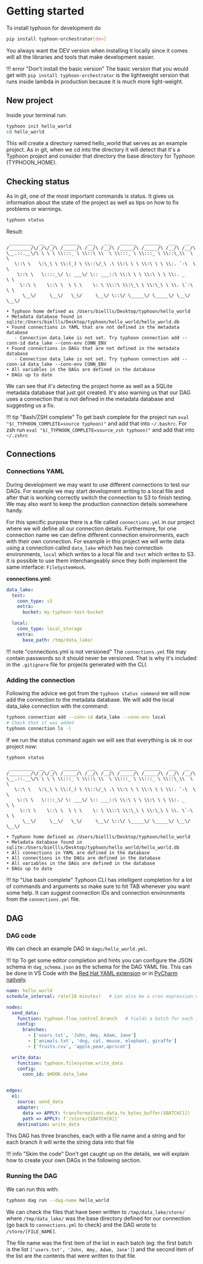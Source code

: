 # Getting started

To install typhoon for development do

```bash
pip install typhoon-orchestrator[dev]
```

You always want the DEV version when installing it locally since it comes will all the libraries and tools that make development easier.

!!! error "Don't install the basic version"
    The basic version that you would get with `pip install typhoon-orchestrator` is the lightweight version that runs inside lambda in production because it is much more light-weight.

## New project

Inside your terminal run:

```bash
typhoon init hello_world
cd hello_world
```

This will create a directory named hello_world that serves as an example project. As in git, when we cd into the directory it will detect that it's a Typhoon project and consider that directory the base directory for Typhoon (TYPHOON_HOME).

## Checking status

As in git, one of the most important commands is status. It gives us information about the state of the project as well as tips on how to fix problems or warnings.

```bash
typhoon status
```

Result:
```text
 _________  __  __   ______   ___   ___   ______   ______   ___   __
/________/\/_/\/_/\ /_____/\ /__/\ /__/\ /_____/\ /_____/\ /__/\ /__/\
\__.::.__\/\ \ \ \ \\:::_ \ \\::\ \\  \ \\:::_ \ \\:::_ \ \\::\_\\  \ \
   \::\ \   \:\_\ \ \\:(_) \ \\::\/_\ .\ \\:\ \ \ \\:\ \ \ \\:. `-\  \ \
    \::\ \   \::::_\/ \: ___\/ \:: ___::\ \\:\ \ \ \\:\ \ \ \\:. _    \ \
     \::\ \    \::\ \  \ \ \    \: \ \\::\ \\:\_\ \ \\:\_\ \ \\. \`-\  \ \
      \__\/     \__\/   \_\/     \__\/ \::\/ \_____\/ \_____\/ \__\/ \__\/

• Typhoon home defined as /Users/biellls/Desktop/typhoon/hello_world
• Metadata database found in sqlite:/Users/biellls/Desktop/typhoon/hello_world/hello_world.db
• Found connections in YAML that are not defined in the metadata database
   - Connection data_lake is not set. Try typhoon connection add --conn-id data_lake --conn-env CONN_ENV
• Found connections in DAGs that are not defined in the metadata database
   - Connection data_lake is not set. Try typhoon connection add --conn-id data_lake --conn-env CONN_ENV
• All variables in the DAGs are defined in the database
• DAGs up to date
```

We can see that it's detecting the project home as well as a SQLite metadata database that just got created. It's also warning us that our DAG uses a connection that is not defined in the metadata database and suggesting us a fix.

!!! tip "Bash/ZSH complete"
    To get bash complete for the project run `eval "$(_TYPHOON_COMPLETE=source typhoon)"` and add that into `~/.bashrc`. For zsh run `eval "$(_TYPHOON_COMPLETE=source_zsh typhoon)"` and add that into `~/.zshrc`

## Connections
### Connections YAML

During development we may want to use different connections to test our DAGs. For example we may start development writing to a local file and after that is working correctly switch the connection to S3 to finish testing. We may also want to keep the production connection details somewhere handy.

For this specific purpose there is a file called `connections.yml` in our project where we will define all our connection details. Furthermore, for one connection name we can define different connection environments, each with their own connection. For example in this project we will write data using a connection called `data_lake` which has two connection environments, `local` which writes to a local file and `test` which writes to S3. It is possible to use them interchangeably since they both implement the same interface: `FileSystemHook`.


**connections.yml:**
```yaml
data_lake:
  test:
    conn_type: s3
    extra:
      bucket: my-typhoon-test-bucket

  local:
    conn_type: local_storage
    extra:
      base_path: /tmp/data_lake/
```

!!! note "connections.yml is not versioned"
    The `connections.yml` file may contain passwords so it should never be versioned. That is why it's included in the `.gitignore` file for projects generated with the CLI.

### Adding the connection

Following the advice we got from the `typhoon status command` we will now add the connection to the metadata database. We will add the local data_lake connection with the command:

```bash
typhoon connection add --conn-id data_lake --conn-env local
# Check that it was added
typhoon connection ls -l
```

If we run the status command again we will see that everything is ok in our project now:

```bash
typhoon status
```

```text
 _________  __  __   ______   ___   ___   ______   ______   ___   __
/________/\/_/\/_/\ /_____/\ /__/\ /__/\ /_____/\ /_____/\ /__/\ /__/\
\__.::.__\/\ \ \ \ \\:::_ \ \\::\ \\  \ \\:::_ \ \\:::_ \ \\::\_\\  \ \
   \::\ \   \:\_\ \ \\:(_) \ \\::\/_\ .\ \\:\ \ \ \\:\ \ \ \\:. `-\  \ \
    \::\ \   \::::_\/ \: ___\/ \:: ___::\ \\:\ \ \ \\:\ \ \ \\:. _    \ \
     \::\ \    \::\ \  \ \ \    \: \ \\::\ \\:\_\ \ \\:\_\ \ \\. \`-\  \ \
      \__\/     \__\/   \_\/     \__\/ \::\/ \_____\/ \_____\/ \__\/ \__\/

• Typhoon home defined as /Users/biellls/Desktop/typhoon/hello_world
• Metadata database found in sqlite:/Users/biellls/Desktop/typhoon/hello_world/hello_world.db
• All connections in YAML are defined in the database
• All connections in the DAGs are defined in the database
• All variables in the DAGs are defined in the database
• DAGs up to date
```

!!! tip "Use bash complete"
    Typhoon CLI has intelligent completion for a lot of commands and arguments so make sure to hit TAB whenever you want some help. It can suggest connection IDs and connection environments from the `connections.yml` file.

## DAG

### DAG code
We can check an example DAG in `dags/hello_world.yml`.

!!! tip
    To get some editor completion and hints you can configure the JSON schema in `dag_schema.json` as the schema for the DAG YAML file. This can be done in VS Code with the [Red Hat YAML extension](https://marketplace.visualstudio.com/items?itemName=redhat.vscode-yaml) or in [PyCharm natively](https://www.jetbrains.com/help/pycharm/json.html).

```yaml
name: hello_world
schedule_interval: rate(10 minutes)   # Can also be a cron expression or a string such as "@daily"

nodes:
  send_data:
    function: typhoon.flow_control.branch   # Yields a batch for each item in branches
    config:
      branches:
        - ['users.txt', 'John, Amy, Adam, Jane']
        - ['animals.txt', 'dog, cat, mouse, elephant, giraffe']
        - ['fruits.csv', 'apple,pear,apricot']

  write_data:
    function: typhoon.filesystem.write_data
    config:
      conn_id: $HOOK.data_lake


edges:
  e1:
    source: send_data
    adapter:
      data => APPLY: transformations.data.to_bytes_buffer($BATCH[1])
      path => APPLY: f'/store/{$BATCH[0]}'
    destination: write_data
```

This DAG has three branches, each with a file name and a string and for each branch it will write the string data into that file

!!! info "Skim the code"
    Don't get caught up on the details, we will explain how to create your own DAGs in the following section.

### Running the DAG

We can run this with:

```bash
typhoon dag run --dag-name hello_world
```

We can check the files that have been written to `/tmp/data_lake/store/` where `/tmp/data_lake/` was the base directory defined for our connection (go back to `connections.yml` to check) and the DAG wrote to `/store/[FILE_NAME]`.

The file name was the first item of the list in each batch (eg: the first batch is the list `['users.txt', 'John, Amy, Adam, Jane']`) and the second item of the list are the contents that were written to that file.
